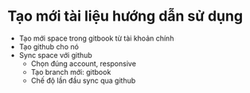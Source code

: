 # Tạo mới tài liệu hướng dẫn sử dụng

* Tạo mới space trong gitbook từ tài khoản chính
* Tạo github cho nó
* Sync space với github
  * Chọn đúng account, responsive
  * Tạo branch mới: gitbook
  * Chế độ lần đầu sync qua github

